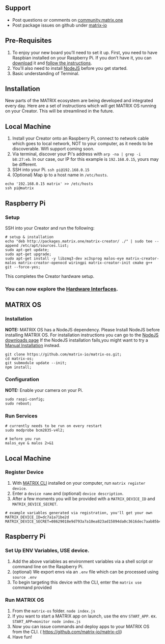 ## Support
* Post questions or comments on [community.matrix.one](http://community.matrix.one/)
* Post package issues on github under [matrix-io](https://github.com/matrix-io)

## Pre-Requisites
1. To enjoy your new board you’ll need to set it up. First, you need to have Raspbian installed on your Raspberry Pi. If you don’t have it, you can [download](https://www.raspberrypi.org/downloads/raspbian/) it and [follow the instructions](https://www.raspberrypi.org/documentation/installation/installing-images/README.md).
1. You'll also need to install [NodeJS](https://nodejs.org/en/download/package-manager/#debian-and-ubuntu-based-linux-distributions) before you get started.
1. Basic understanding of Terminal.

## Installation
New parts of the MATRIX ecosystem are being developed and integrated every day. Here are a set of instructions which will get MATRIX OS running on your Creator. This will be streamlined in the future.

## Local Machine
1. Install your Creator onto an Raspberry Pi, connect to network cable which goes to local network, NOT to your computer, as it needs to be discoverable. Wifi support coming soon.
1. Via terminal, discover your Pi's address with `arp -na | grep -i b8:27:eb`. In our case, our IP for this example is `192.168.0.15`, yours may be different.
1. SSH into your Pi. `ssh pi@192.168.0.15`
1. (Optional) Map ip to a host name in `/etc/hosts`.
```
echo '192.168.0.15 matrix' >> /etc/hosts
ssh pi@matrix
```

## Raspberry Pi
### Setup
SSH into your Creator and run the following:
```
# setup & installation
echo "deb http://packages.matrix.one/matrix-creator/ ./" | sudo tee --append /etc/apt/sources.list;
sudo apt-get update;
sudo apt-get upgrade;
sudo apt-get install -y libzmq3-dev xc3sprog malos-eye matrix-creator-malos matrix-creator-openocd wiringpi matrix-creator-init cmake g++ git --force-yes;
```

This completes the Creator hardware setup.

### You can now explore the [Hardware Interfaces](intro/interfaces.md).

## MATRIX OS
### Installation
**NOTE:** MATRIX OS has a NodeJS dependency. Please Install NodeJS before installing MATRIX OS. For installation instructions you can go to the [NodeJS downloads page](https://nodejs.org/en/download/package-manager/#debian-and-ubuntu-based-linux-distributions)
If the NodeJS installation fails,you might want to try a [Manual Installation](https://github.com/nodesource/distributions#debmanual) instead.


```
git clone https://github.com/matrix-io/matrix-os.git;
cd matrix-os;
git submodule update --init;
npm install;
```

### Configuration

**NOTE:** Enable your camera on your Pi.
```
sudo raspi-config;
sudo reboot;
```

### Run Services

```
# currently needs to be run on every restart
sudo modprobe bcm2835-v4l2;

# before you run
malos_eye & malos 2>&1
```
## Local Machine
### Register Device

1. With [MATRIX CLI](https://github.com/matrix-io/matrix-cli) installed on your computer, run `matrix register device`.
1. Enter a `device name` and (optional) `device description`.
1. After a few moments you will be provided with a `MATRIX_DEVICE_ID` and `MATRIX_DEVICE_SECRET`.

```
# example variables generated via registration, you'll get your own
MATRIX_DEVICE_ID=dc7a1a71be2d
MATRIX_DEVICE_SECRET=08629018e9d793a7a10ea823ad15894da0c3616dec7aab85b4ecf1774505f0c665b29c660f06cd4f7e5544272b
```

## Raspberry Pi

### Set Up ENV Variables, USE device.

1. Add the above variables as environment variables via a shell script or command line on the Raspberry Pi.
1. (optional) We export envs via an `.env` file which can be processed using `source .env`
1. To begin targeting this device with the CLI, enter the `matrix use` command provided

### Run MATRIX OS

1. From the `matrix-os` folder. `node index.js`
1. If you want to start a MATRIX app on launch, use the env `START_APP`. ex. `START_APP=monitor node index.js`
1. Now you can issue commands and deploy apps to your MATRIX OS from the CLI. ( https://github.com/matrix-io/matrix-cli)
1. Have fun!
